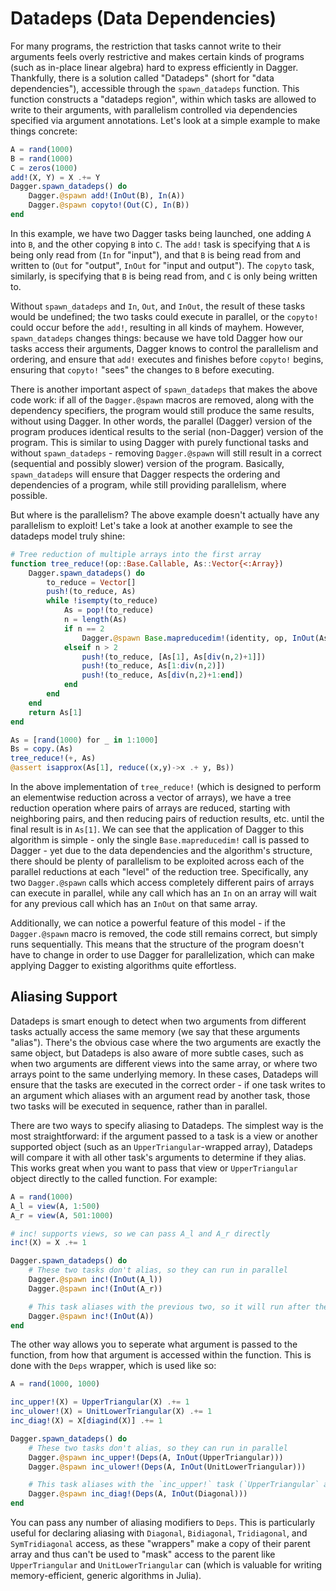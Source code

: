 # Datadeps (Data Dependencies)

For many programs, the restriction that tasks cannot write to their arguments
feels overly restrictive and makes certain kinds of programs (such as in-place
linear algebra) hard to express efficiently in Dagger. Thankfully, there is a
solution called "Datadeps" (short for "data dependencies"), accessible through
the `spawn_datadeps` function. This function constructs a "datadeps region",
within which tasks are allowed to write to their arguments, with parallelism
controlled via dependencies specified via argument annotations. Let's look at a
simple example to make things concrete:

```julia
A = rand(1000)
B = rand(1000)
C = zeros(1000)
add!(X, Y) = X .+= Y
Dagger.spawn_datadeps() do
    Dagger.@spawn add!(InOut(B), In(A))
    Dagger.@spawn copyto!(Out(C), In(B))
end
```

In this example, we have two Dagger tasks being launched, one adding `A` into
`B`, and the other copying `B` into `C`. The `add!` task is specifying that
`A` is being only read from (`In` for "input"), and that `B` is being read
from and written to (`Out` for "output", `InOut` for "input and output"). The
`copyto` task, similarly, is specifying that `B` is being read from, and `C`
is only being written to.

Without `spawn_datadeps` and `In`, `Out`, and `InOut`, the result of these
tasks would be undefined; the two tasks could execute in parallel, or the
`copyto!` could occur before the `add!`, resulting in all kinds of mayhem.
However, `spawn_datadeps` changes things: because we have told Dagger how our
tasks access their arguments, Dagger knows to control the parallelism and
ordering, and ensure that `add!` executes and finishes before `copyto!`
begins, ensuring that `copyto!` "sees" the changes to `B` before executing.

There is another important aspect of `spawn_datadeps` that makes the above
code work: if all of the `Dagger.@spawn` macros are removed, along with the
dependency specifiers, the program would still produce the same results,
without using Dagger. In other words, the parallel (Dagger) version of the
program produces identical results to the serial (non-Dagger) version of the
program. This is similar to using Dagger with purely functional tasks and
without `spawn_datadeps` - removing `Dagger.@spawn` will still result in a
correct (sequential and possibly slower) version of the program. Basically,
`spawn_datadeps` will ensure that Dagger respects the ordering and
dependencies of a program, while still providing parallelism, where possible.

But where is the parallelism? The above example doesn't actually have any
parallelism to exploit! Let's take a look at another example to see the
datadeps model truly shine:

```julia
# Tree reduction of multiple arrays into the first array
function tree_reduce!(op::Base.Callable, As::Vector{<:Array})
    Dagger.spawn_datadeps() do
        to_reduce = Vector[]
        push!(to_reduce, As)
        while !isempty(to_reduce)
            As = pop!(to_reduce)
            n = length(As)
            if n == 2
                Dagger.@spawn Base.mapreducedim!(identity, op, InOut(As[1]), In(As[2]))
            elseif n > 2
                push!(to_reduce, [As[1], As[div(n,2)+1]])
                push!(to_reduce, As[1:div(n,2)])
                push!(to_reduce, As[div(n,2)+1:end])
            end
        end
    end
    return As[1]
end

As = [rand(1000) for _ in 1:1000]
Bs = copy.(As)
tree_reduce!(+, As)
@assert isapprox(As[1], reduce((x,y)->x .+ y, Bs))
```

In the above implementation of `tree_reduce!` (which is designed to perform an
elementwise reduction across a vector of arrays), we have a tree reduction
operation where pairs of arrays are reduced, starting with neighboring pairs,
and then reducing pairs of reduction results, etc. until the final result is in
`As[1]`. We can see that the application of Dagger to this algorithm is simple -
only the single `Base.mapreducedim!` call is passed to Dagger - yet due to the
data dependencies and the algorithm's structure, there should be plenty of
parallelism to be exploited across each of the parallel reductions at each
"level" of the reduction tree. Specifically, any two `Dagger.@spawn` calls
which access completely different pairs of arrays can execute in parallel,
while any call which has an `In` on an array will wait for any previous call
which has an `InOut` on that same array.

Additionally, we can notice a powerful feature of this model - if the
`Dagger.@spawn` macro is removed, the code still remains correct, but simply
runs sequentially. This means that the structure of the program doesn't have to
change in order to use Dagger for parallelization, which can make applying
Dagger to existing algorithms quite effortless.

## Aliasing Support

Datadeps is smart enough to detect when two arguments from different tasks
actually access the same memory (we say that these arguments "alias"). There's
the obvious case where the two arguments are exactly the same object, but
Datadeps is also aware of more subtle cases, such as when two arguments are
different views into the same array, or where two arrays point to the same
underlying memory. In these cases, Datadeps will ensure that the tasks are
executed in the correct order - if one task writes to an argument which aliases
with an argument read by another task, those two tasks will be executed in
sequence, rather than in parallel.

There are two ways to specify aliasing to Datadeps. The simplest way is the most straightforward: if the argument passed to a task is a view or another supported object (such as an `UpperTriangular`-wrapped array), Datadeps will compare it with all other task's arguments to determine if they alias. This works great when you want to pass that view or `UpperTriangular` object directly to the called function. For example:

```julia
A = rand(1000)
A_l = view(A, 1:500)
A_r = view(A, 501:1000)

# inc! supports views, so we can pass A_l and A_r directly
inc!(X) = X .+= 1

Dagger.spawn_datadeps() do
    # These two tasks don't alias, so they can run in parallel
    Dagger.@spawn inc!(InOut(A_l))
    Dagger.@spawn inc!(InOut(A_r))

    # This task aliases with the previous two, so it will run after them
    Dagger.@spawn inc!(InOut(A))
end
```

The other way allows you to seperate what argument is passed to the function,
from how that argument is accessed within the function. This is done with the
`Deps` wrapper, which is used like so:

```julia
A = rand(1000, 1000)

inc_upper!(X) = UpperTriangular(X) .+= 1
inc_ulower!(X) = UnitLowerTriangular(X) .+= 1
inc_diag!(X) = X[diagind(X)] .+= 1

Dagger.spawn_datadeps() do
    # These two tasks don't alias, so they can run in parallel
    Dagger.@spawn inc_upper!(Deps(A, InOut(UpperTriangular)))
    Dagger.@spawn inc_ulower!(Deps(A, InOut(UnitLowerTriangular)))

    # This task aliases with the `inc_upper!` task (`UpperTriangular` accesses the diagonal of the array)
    Dagger.@spawn inc_diag!(Deps(A, InOut(Diagonal)))
end
```

You can pass any number of aliasing modifiers to `Deps`. This is particularly
useful for declaring aliasing with `Diagonal`, `Bidiagonal`, `Tridiagonal`, and
`SymTridiagonal` access, as these "wrappers" make a copy of their parent array
and thus can't be used to "mask" access to the parent like `UpperTriangular`
and `UnitLowerTriangular` can (which is valuable for writing memory-efficient,
generic algorithms in Julia).

